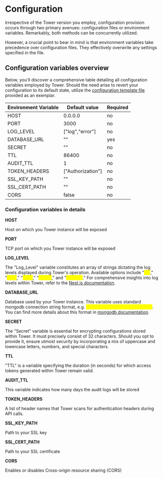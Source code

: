 # Configuration

Irrespective of the Tower version you employ, configuration provision occurs through two primary avenues: configuration files or environment variables. Remarkably, both methods can be concurrently utilized.

However, a crucial point to bear in mind is that environment variables take precedence over configuration files. They effectively overwrite any settings specified in the file.

## Configuration variables overview

Below, you'll discover a comprehensive table detailing all configuration variables employed by Tower. Should the need arise to revert your configuration to its default state, utilize the [configuration template file](https://github.com/RPSoftCompany/tower/blob/master/backend/.env\_template) provided as an exemplar.

| Environment Variable | Default value      | Required |
| -------------------- | ------------------ | -------- |
| HOST                 | 0.0.0.0            | no       |
| PORT                 | 3000               | no       |
| LOG\_LEVEL           | \["log","error"]   | no       |
| DATABASE\_URL        | ""                 | yes      |
| SECRET               | ""                 | no       |
| TTL                  | 86400              | no       |
| AUDIT\_TTL           | 1                  | no       |
| TOKEN\_HEADERS       | \["Authorization"] | no       |
| SSL\_KEY\_PATH       | ""                 | no       |
| SSL\_CERT\_PATH      | ""                 | no       |
| CORS                 | false              | no       |



### Configuration variables in details

**HOST**

Host on which you Tower instance will be exposed

**PORT**

TCP port on which you Tower instance will be exposed

**LOG\_LEVEL**

The "Log\_Level" variable constitutes an array of strings dictating the log levels displayed during Tower's operation. Available options include "<mark style="color:yellow;">log</mark>," "<mark style="color:yellow;">error</mark>," "<mark style="color:yellow;">warn</mark>," "<mark style="color:yellow;">debug</mark>," and "<mark style="color:yellow;">verbose</mark>." For comprehensive insights into log levels within Tower, refer to the [Nest.js documentation](https://docs.nestjs.com/techniques/logger).

**DATABASE\_URL**

Database used by your Tower instance. This variable uses standard mongodb connection string format, e.g. <mark style="color:yellow;">mongodb://127.0.0.1:27017/Tower</mark>. You can find more details about this format in [mongodb documentation](https://www.mongodb.com/docs/manual/reference/connection-string).

**SECRET**

The "Secret" variable is essential for encrypting configurations stored within Tower. It must precisely consist of 32 characters. Should you opt to provide it, ensure utmost security by incorporating a mix of uppercase and lowercase letters, numbers, and special characters.

**TTL**

"TTL" is a variable specifying the duration (in seconds) for which access tokens generated within Tower remain valid.

**AUDIT\_TTL**

This variable indicates how many days the audit logs will be stored

**TOKEN\_HEADERS**

A list of header names that Tower scans for authentication headers during API calls.

**SSL\_KEY\_PATH**

Path to your SSL key

**SSL\_CERT\_PATH**

Path to your SSL certificate

**CORS**

Enables or disables Cross-origin resource sharing (CORS)
